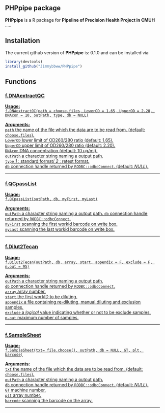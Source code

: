 
## <i class="fa fa-map" aria-hidden="true"></i> PHPpipe package

**PHPpipe** is a R package for **Pipeline of Precision Health Project in CMUH** .....

## <i class="fa fa-rocket" aria-hidden="true"></i> Installation

The current github version of **PHPpipe** is: 0.1.0 and can be installed via

``` r
library(devtools)
install_github("Jimmybbww/PHPpipe")
```

## <i class="fa fa-rocket" aria-hidden="true"></i> Functions

### <u>f.DNAextractQC<u>
**Usage:**  
`f.DNAextractQC(path = choose.files, LowerOD = 1.65, UpperOD = 2.20, DNAcon = 10, outPath, type, db = NULL)`  


**Arguments:**  
`path`  the name of the file which the data are to be read from.  (default: `choose.files`).  
`LowerOD` lower limit of OD260/280 ratio (default: 1.65).  
`UpperOD` upper limit of OD260/280 ratio (default: 2.20).  
`DNAcon` DNA concentration (default: 10 µg/ml).  
`outPath` a character string naming a output path.  
`type` *1* : standard format/ *2* : retest format.  
`db` connection handle returned by `RODBC::odbcConnect`. (default: *NULL*).  

---
### <u>f.QCpassList<u>
**Usage:**  
`f.QCpassList(outPath, db, myFirst, myLast)`  


**Arguments:**  
`outPath` a character string naming a output path.
`db` connection handle returned by `RODBC::odbcConnect`.   
`myFirst` scanning the first workid barcode on write box.   
`myLast` scanning the last workid barcode on write box.  

---

### <u>f.Dilut2Tecan<u>
**Usage:**  
`f.Dilut2Tecan(outPath, db, array, start, appendix = F, exclude = F, n.out = 95)`  


**Arguments:**  
`outPath` a character string naming a output path.  
`db` connection handle returned by `RODBC::odbcConnect`.  
`array` array number.  
`start` the first workID to be diluting.  
`appendix`  a file containing re-diluting, manual diluting and exclusion samples.  
`exclude` a *logical* value indicating whether or not to be exclude samples.  
`n.out` maximum number of samples.  

---
### <u>f.SampleSheet<u>
**Usage:**  
`f.SampleSheet(txt= file.choose(), outPath, db = NULL, GT, plt, barcode)`  


  **Arguments:**  
  `txt` the name of the file which the data are to be read from.  (default: `choose.files`).  
  `outPath` a character string naming a output path.  
  `db` connection handle returned by `RODBC::odbcConnect`. (default: *NULL*).  
  `GT` machine number.  
  `plt` array number.  
  `barcode` scanning the barcode on the array.  

---